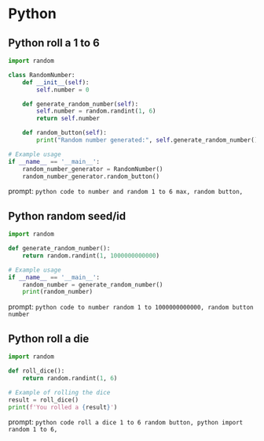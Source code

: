 <h1>Python</h1>

<h2>Python roll a 1 to 6</h2>

```python
import random

class RandomNumber:
    def __init__(self):
        self.number = 0

    def generate_random_number(self):
        self.number = random.randint(1, 6)
        return self.number

    def random_button(self):
        print("Random number generated:", self.generate_random_number())

# Example usage
if __name__ == '__main__':
    random_number_generator = RandomNumber()
    random_number_generator.random_button()
```

prompt: `python code to number and random 1 to 6 max, random button,`

<h2>Python random seed/id</h2>

```python
import random

def generate_random_number():
    return random.randint(1, 1000000000000)

# Example usage
if __name__ == '__main__':
    random_number = generate_random_number()
    print(random_number)
```
prompt: `python code to number random 1 to 1000000000000, random button number`

<h2>Python roll a die</h2>

```python
import random

def roll_dice():
    return random.randint(1, 6)

# Example of rolling the dice
result = roll_dice()
print(f'You rolled a {result}')
```
prompt: `python code roll a dice 1 to 6 random button, python import random 1 to 6,`
